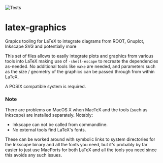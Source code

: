 ![Tests](https://github.com/olifre/latex-graphics/workflows/Run%20tests/badge.svg)

# latex-graphics
Grapics tooling for LaTeX to integrate diagrams from ROOT, Gnuplot, Inkscape SVG and potentially more

This set of files allows to easily integrate plots and graphics from various tools into LaTeX making use of `-shell-escape` 
to recreate the dependencies as-needed. 
No additional tools like `make` are needed, and parameters such as the size / geometry of the graphics can be passed through from within LaTeX. 

A POSIX compatible system is required. 

### Note
There are problems on MacOS X when MacTeX and the tools (such as Inkscape) are installed separately. Notably:

- Inkscape can not be called from commandline.
- No external tools find LaTeX's fonts.

These can be worked around with symbolic links to system directories for the Inkscape binary and all the fonts you need, but it's probably by far easier to just use MacPorts for both LaTeX and all the tools you need since this avoids any such issues.
